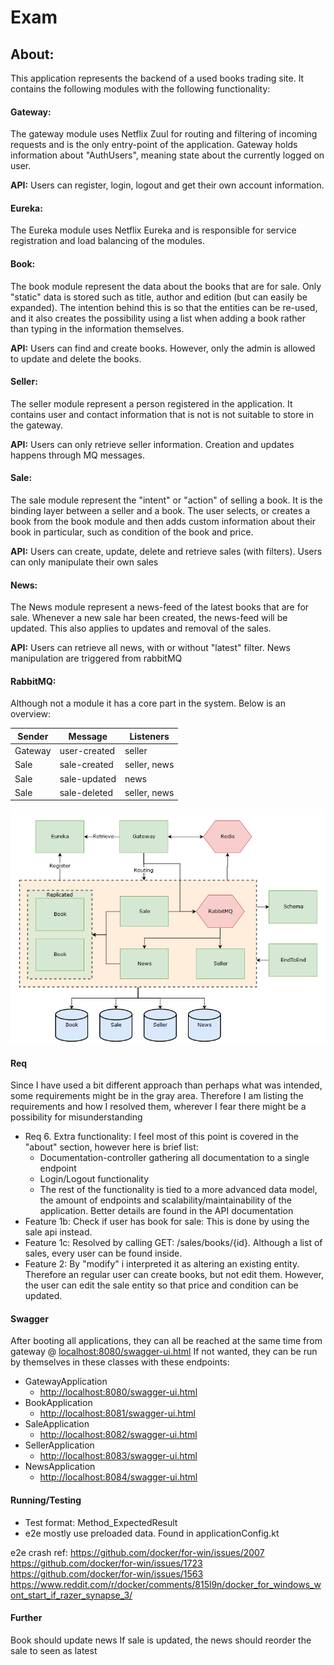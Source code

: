 # Exam

## About:
This application represents the backend of a used books trading site.
It contains the following modules with the following functionality:

#### Gateway:
The gateway module uses Netflix Zuul for routing and filtering of incoming requests and is the only entry-point of the 
application. Gateway holds information about "AuthUsers", meaning state about the currently logged on user.

**API:** Users can register, login, logout and get their own account information. 

#### Eureka:
The Eureka module uses Netflix Eureka and is responsible for service registration and load balancing of the modules. 

#### Book:
The book module represent the data about the books that are for sale. Only "static" data is stored such as title, 
author and edition (but can easily be expanded). The intention behind this is so that the entities can be re-used, and 
it also creates the possibility using a list when adding a book rather than typing in the information themselves.

**API:** Users can find and create books. However, only the admin is allowed to update and delete the books.

#### Seller:
The seller module represent a person registered in the application. It contains user and contact information that is 
not is not suitable to store in the gateway. 

**API:** Users can only retrieve seller information. Creation and updates happens through MQ messages.

#### Sale:
The sale module represent the "intent" or "action" of selling a book. It is the binding layer between a seller and a 
book. The user selects, or creates a book from the book module and then adds custom information about their book in 
particular, such as condition of the book and price.

**API:** Users can create, update, delete and retrieve sales (with filters). Users can only manipulate their own sales 

#### News:
The News module represent a news-feed of the latest books that are for sale. Whenever a new sale har been created, the 
news-feed will be updated. This also applies to updates and removal of the sales.

**API:** Users can retrieve all news, with or without "latest" filter. News manipulation are triggered from rabbitMQ

#### RabbitMQ:
Although not a module it has a core part in the system. Below is an overview:

Sender  | Message      | Listeners
------- | ------------ | ------------
Gateway | user-created | seller
Sale    | sale-created | seller, news
Sale    | sale-updated | news
Sale    | sale-deleted | seller, news


![Diagram](./Exam.png)  

#### Req
Since I have used a bit different approach than perhaps what was intended, some requirements might be in the gray area. 
Therefore I am listing the requirements and how I resolved them, wherever I fear there might be a possibility for 
misunderstanding

* Req 6. Extra functionality: I feel most of this point is covered in the "about" section, however here is brief list:
  * Documentation-controller gathering all documentation to a single endpoint
  * Login/Logout functionality
  * The rest of the functionality is tied to a more advanced data model, the amount of endpoints and 
  scalability/maintainability of the application. Better details are found in the API documentation 
* Feature 1b: Check if user has book for sale: This is done by using the sale api instead.
* Feature 1c: Resolved by calling GET: /sales/books/{id}. Although a list of sales, every user can be found inside.
* Feature 2: By "modify" i interpreted it as altering an existing entity. Therefore an regular user can create books,
 but not edit them. However, the user can edit the sale entity so that price and condition can be updated.

#### Swagger
After booting all applications, they can all be reached at the same time from gateway @ <localhost:8080/swagger-ui.html>
If not wanted, they can be run by themselves in these classes with these endpoints:
  * GatewayApplication 
    * <http://localhost:8080/swagger-ui.html>
  * BookApplication
    * <http://localhost:8081/swagger-ui.html>
  * SaleApplication
    * <http://localhost:8082/swagger-ui.html>
  * SellerApplication
    * <http://localhost:8083/swagger-ui.html>
  * NewsApplication
    * <http://localhost:8084/swagger-ui.html>

#### Running/Testing
* Test format: Method_ExpectedResult
* e2e mostly use preloaded data. Found in applicationConfig.kt

e2e crash ref:
https://github.com/docker/for-win/issues/2007
https://github.com/docker/for-win/issues/1723
https://github.com/docker/for-win/issues/1563
https://www.reddit.com/r/docker/comments/815l9n/docker_for_windows_wont_start_if_razer_synapse_3/

#### Further
Book should update news
If sale is updated, the news should reorder the sale to seen as latest

